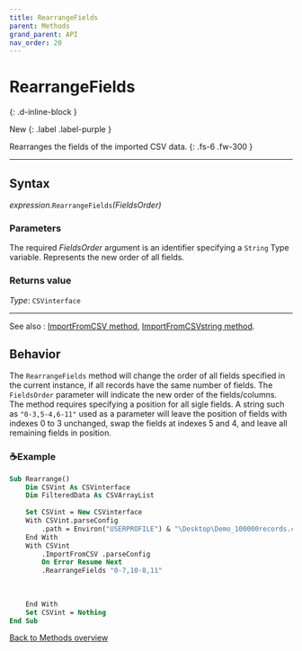 ```yaml
---
title: RearrangeFields
parent: Methods
grand_parent: API
nav_order: 20
---
```


# RearrangeFields
{: .d-inline-block }

New
{: .label .label-purple }

Rearranges the fields of the imported CSV data.
{: .fs-6 .fw-300 }

---

## Syntax

*expression*.`RearrangeFields`*(FieldsOrder)*

### Parameters

The required *FieldsOrder* argument is an identifier specifying a `String` Type variable. Represents the new order of all fields.

### Returns value

*Type*: `CSVinterface`

---

See also
: [ImportFromCSV method](https://ws-garcia.github.io/VBA-CSV-interface/api/methods/importfromcsv.html), [ImportFromCSVstring method](https://ws-garcia.github.io/VBA-CSV-interface/api/methods/importfromcsvstring.html).

## Behavior

The `RearrangeFields` method will change the order of all fields specified in the current instance, if all records have the same number of fields. The `FieldsOrder` parameter will indicate the new order of the fields/columns. The method requires specifying a position for all sigle fields. A string such as `"0-3,5-4,6-11"` used as a parameter will leave the position of fields with indexes 0 to 3 unchanged, swap the fields at indexes 5 and 4, and leave all remaining fields in position. 

### ☕Example

```vb
Sub Rearrange()
    Dim CSVint As CSVinterface
    Dim FilteredData As CSVArrayList
    
    Set CSVint = New CSVinterface
    With CSVint.parseConfig
        .path = Environ("USERPROFILE") & "\Desktop\Demo_100000records.csv"
    End With
    With CSVint
        .ImportFromCSV .parseConfig
        On Error Resume Next
        .RearrangeFields "0-7,10-8,11"                                      'Leave unchanged fields at indexes from
                                                                            '0 to 7, swap the field at index 8 and 10.
                                                                            'Field at index 9 and 11 remain in its
                                                                            'position.
    End With
    Set CSVint = Nothing
End Sub
```

[Back to Methods overview](https://ws-garcia.github.io/VBA-CSV-interface/api/methods/)